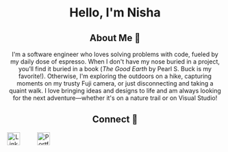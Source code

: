 <div align="center">

# Hello, I'm Nisha    

## About Me  🌱

I'm a software engineer who loves solving problems with code, fueled by my daily dose of espresso. When I don't have my nose buried in a project, you’ll find it buried in a book (*The Good Earth* by Pearl S. Buck is my favorite!). Otherwise, I'm exploring the outdoors on a hike, capturing moments on my trusty Fuji camera, or just disconnecting and taking a quaint walk. I love bringing ideas and designs to life and am always looking for the next adventure—whether it's on a nature trail or on Visual Studio!  

## Connect  🔗

<div style="display: flex; gap: 20px;">
  <a href="https://www.linkedin.com/in/nisha-ahamed" target="_blank">
    <img src="https://cdn-icons-png.flaticon.com/24/174/174857.png" alt="LinkedIn" style="width: 30px; height: 30px;">
  </a>
  <br>
  <a href="https://www.nisha-ahamed.com" target="_blank">
    <img src="https://cdn-icons-png.flaticon.com/24/4140/4140047.png" alt="Portfolio" style="width: 30px; height: 30px;">
  </a>
</div>

</div>
